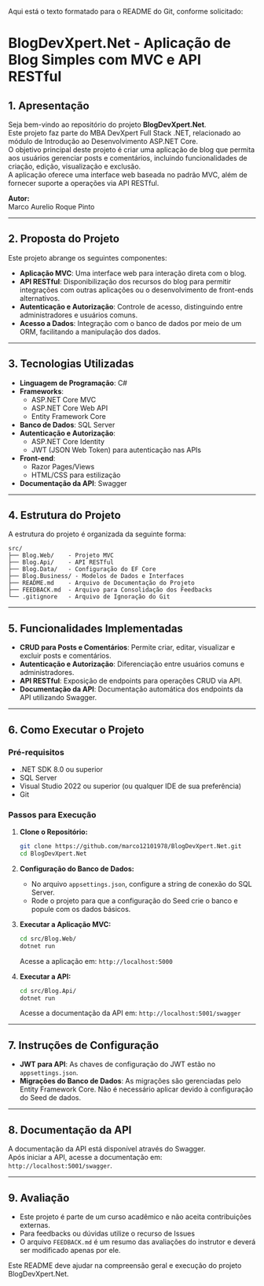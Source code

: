 Aqui está o texto formatado para o README do Git, conforme solicitado:

# BlogDevXpert.Net - Aplicação de Blog Simples com MVC e API RESTful

## 1. Apresentação

Seja bem-vindo ao repositório do projeto **BlogDevXpert.Net**.  
Este projeto faz parte do MBA DevXpert Full Stack .NET, relacionado ao módulo de Introdução ao Desenvolvimento ASP.NET Core.  
O objetivo principal deste projeto é criar uma aplicação de blog que permita aos usuários gerenciar posts e comentários, incluindo funcionalidades de criação, edição, visualização e exclusão.  
A aplicação oferece uma interface web baseada no padrão MVC, além de fornecer suporte a operações via API RESTful.

**Autor:**  
Marco Aurelio Roque Pinto

---

## 2. Proposta do Projeto

Este projeto abrange os seguintes componentes:

- **Aplicação MVC**: Uma interface web para interação direta com o blog.
- **API RESTful**: Disponibilização dos recursos do blog para permitir integrações com outras aplicações ou o desenvolvimento de front-ends alternativos.
- **Autenticação e Autorização**: Controle de acesso, distinguindo entre administradores e usuários comuns.
- **Acesso a Dados**: Integração com o banco de dados por meio de um ORM, facilitando a manipulação dos dados.

---

## 3. Tecnologias Utilizadas

- **Linguagem de Programação**: C#
- **Frameworks**:
  - ASP.NET Core MVC
  - ASP.NET Core Web API
  - Entity Framework Core
- **Banco de Dados**: SQL Server
- **Autenticação e Autorização**:
  - ASP.NET Core Identity
  - JWT (JSON Web Token) para autenticação nas APIs
- **Front-end**:
  - Razor Pages/Views
  - HTML/CSS para estilização
- **Documentação da API**: Swagger

---

## 4. Estrutura do Projeto

A estrutura do projeto é organizada da seguinte forma:

```
src/
├── Blog.Web/    - Projeto MVC
├── Blog.Api/    - API RESTful
├── Blog.Data/   - Configuração do EF Core
├── Blog.Business/ - Modelos de Dados e Interfaces
├── README.md    - Arquivo de Documentação do Projeto
├── FEEDBACK.md  - Arquivo para Consolidação dos Feedbacks
└── .gitignore   - Arquivo de Ignoração do Git
```

---

## 5. Funcionalidades Implementadas

- **CRUD para Posts e Comentários**: Permite criar, editar, visualizar e excluir posts e comentários.
- **Autenticação e Autorização**: Diferenciação entre usuários comuns e administradores.
- **API RESTful**: Exposição de endpoints para operações CRUD via API.
- **Documentação da API**: Documentação automática dos endpoints da API utilizando Swagger.

---

## 6. Como Executar o Projeto

### Pré-requisitos

- .NET SDK 8.0 ou superior
- SQL Server
- Visual Studio 2022 ou superior (ou qualquer IDE de sua preferência)
- Git

### Passos para Execução

1. **Clone o Repositório:**
   ```bash
   git clone https://github.com/marco12101978/BlogDevXpert.Net.git
   cd BlogDevXpert.Net
   ```

2. **Configuração do Banco de Dados:**
   - No arquivo `appsettings.json`, configure a string de conexão do SQL Server.
   - Rode o projeto para que a configuração do Seed crie o banco e popule com os dados básicos.

3. **Executar a Aplicação MVC:**
   ```bash
   cd src/Blog.Web/
   dotnet run
   ```
   Acesse a aplicação em: `http://localhost:5000`

4. **Executar a API:**
   ```bash
   cd src/Blog.Api/
   dotnet run
   ```
   Acesse a documentação da API em: `http://localhost:5001/swagger`

---

## 7. Instruções de Configuração

- **JWT para API**: As chaves de configuração do JWT estão no `appsettings.json`.
- **Migrações do Banco de Dados**: As migrações são gerenciadas pelo Entity Framework Core. Não é necessário aplicar devido à configuração do Seed de dados.

---

## 8. Documentação da API

A documentação da API está disponível através do Swagger.  
Após iniciar a API, acesse a documentação em: `http://localhost:5001/swagger`.

---

## **9. Avaliação**

- Este projeto é parte de um curso acadêmico e não aceita contribuições externas. 
- Para feedbacks ou dúvidas utilize o recurso de Issues
- O arquivo `FEEDBACK.md` é um resumo das avaliações do instrutor e deverá ser modificado apenas por ele.

Este README deve ajudar na compreensão geral e execução do projeto BlogDevXpert.Net.
